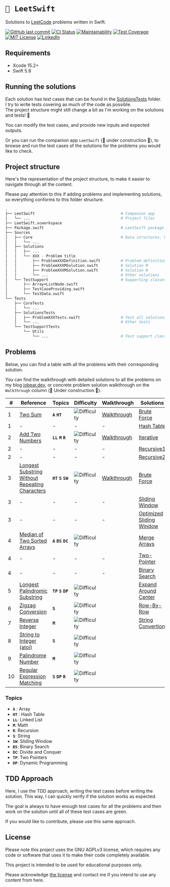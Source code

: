 # `🧮 LeetSwift`

Solutions to [LeetCode](https://leetcode.com/) problems written in Swift.

[![GitHub last commit][last-commit-shield]][last-commit-url]
[![CI Status][ci-status-shield]][ci-status-url]
[![Maintainability][maintainability-shield]][maintainability-url]
[![Test Coverage][coverage-shield]][coverage-url]
[![MIT License][license-shield]][license-url]
[![LinkedIn][linkedin-shield]][linkedin-url]

## Requirements

* Xcode 15.2+
* Swift 5.9

## Running the solutions

Each solution has test cases that can be found in the [SolutionsTests][solutions-tests-folder] folder.  
I try to write tests covering as much of the code as possible.  
The project structure might still change a bit as I'm working on  the solutions and tests! 😬

You can modify the test cases, and provide new inputs and expected outputs.

Or you can run the companion app `LeetSwift` (🚧 under construction 👷), to browse and run the test cases of the solutions for the problems you would like to check.

## Project structure
Here's the representation of the project structure, to make it easier to navigate through all the content.  

Please pay attention to this if adding problems and implementing solutions, so everything conforms to this folder structure.
``` bash
.
├── LeetSwift                                      # Companion app
│   └── ...                                        # Project files
├── LeetSwift.xcworkspace
├── Package.swift                                  # LeetSwift package spec
├── Sources
│   ├── Core                                       # Data structures, helpers, etc.
│   │   └── ...
│   ├── Solutions
│   │   ├── ...
│   │   └── XXX - Problem title
│   │       ├── ProblemXXXDefinition.swift         # Problem definition
│   │       ├── ProblemXXXMSolution.swift          # Solution M
│   │       ├── ProblemXXXMSolution.swift          # Solution N
│   │       └── ...                                # Other solutions
│   └── TestSupport                                # Supporting classes / extensions
│       ├── Array+ListNode.swift
│       ├── TestCaseProviding.swift
│       └── TestData.swift
└── Tests
    ├── CoreTests
    │   └── ...
    ├── SolutionsTests
    │   ├── ProblemXXXTests.swift                  # Test all solutions for Problem XXX
    │   └── ...                                    # Other tests
    └── TestSupportTests
        └── Utils
            └── ...                                # Test support classes
```

## Problems

Below, you can find a table with all the problems with their corresponding solution.

You can find the walkthrough with detailed solutions to all the problems on my blog [jobear.dev][jobear-algo-url], or concrete problem solution walkthrough on the `Walkthrough` column (🚧 Under construction 👷).

| # | Reference | Topics | Difficulty | Walkthrough | Solutions | Time | Space |
| --- | --- | --- | --- | --- | --- | --- | --- |
| 1 | [Two Sum][001-problem] | **`A`** **`HT`** | ![Difficulty][difficulty-easy-shield] | [Walkthrough][001-walkthrough] | [Brute Force][001-solution1] | `O(n²)` | `O(1)` |
| 1 | - | - | - | - | [Hash Table][001-solution2] | `O(n)` | `O(n)` |
| 2 | [Add Two Numbers][002-problem] | **`LL`** **`M`** **`R`** | ![Difficulty][difficulty-medium-shield] | [Walkthrough][002-walkthrough] | [Iterative][002-solution1] | `O(max(m,n))` | `O(1)` |
| 2 | - | - | - | - | [Recursive1][002-solution2] | `O(max(m,n))` | `O(1)` |
| 2 | - | - | - | - | [Recursive2][002-solution3] | `O(min(m,n))` | `O(1)` |
| 3 | [Longest Substring Without Repeating Characters][003-problem] | **`HT`** **`S`** **`SW`** | ![Difficulty][difficulty-medium-shield] | [Walkthrough][003-walkthrough] | [Brute Force][003-solution1] | `O(n²)` | `O(min(m,n))` |
| 3 | - | - | - | - | [Sliding Window][003-solution2] | `O(n)` | `O(min(m,n))` |
| 3 | - | - | - | - | [Optimized Sliding Window][003-solution3] | `O(n)` | `O(1)` |
| 4 | [Median of Two Sorted Arrays][004-problem] | **`A`** **`BS`** **`DC`** | ![Difficulty][difficulty-hard-shield] | | [Merge Arrays][004-solution1] | `O((m+n)log(m+n))` | `O(m+n)` |
| 4 | - | - | - | - | [Two-Pointer][004-solution2] | `O(m+n)` | `O(1)` |
| 4 | - | - | - | - | [Binary Search][004-solution3] | `O(log(min(m, n)))` | `O(1)` |
| 5 | [Longest Palindromic Substring][005-problem] | **`TP`** **`S`** **`DP`** | ![Difficulty][difficulty-medium-shield] | | [Expand Around Center][005-solution1] | `O(n²)` | `O(n²)` |
| 6 | [Zigzag Conversion][006-problem] | **`S`** | ![Difficulty][difficulty-medium-shield] | | [Row-By-Row][006-solution1] | `O(n)` | `O(n)` |
| 7 | [Reverse Integer][007-problem] | **`M`** | ![Difficulty][difficulty-medium-shield] | | [String Convertion][007-solution1] | `O(n)` | `O(n)` |
| 8 | [String to Integer (atoi)][008-problem] | **`S`** | ![Difficulty][difficulty-medium-shield] | | | | |
| 9 | [Palindrome Number][009-problem] | **`M`** | ![Difficulty][difficulty-easy-shield] | | | | |
| 10 | [Regular Expression Matching][010-problem] | **`S`** **`DP`** **`R`** | ![Difficulty][difficulty-hard-shield] | | | | |

### Topics
- **`A`** : Array
- **`HT`** : Hash Table
- **`LL`**: Linked List
- **`M`**: Math
- **`R`**: Recursion
- **`S`**: String
- **`SW`**: Sliding Window
- **`BS`**: Binary Search
- **`DC`**: Divide and Conquer
- **`TP`**: Two Pointers
- **`DP`**: Dynamic Programming

## TDD Approach
Here, I use the TDD approach, writing the test cases before writing the solution. This way, I can quickly verify if the solution works as expected.

The goal is always to have enough test cases for all the problems and then work on the solution until all of these test cases are green.

If you would like to contribute, please use this same approach.

## License

Please note this project uses the GNU AGPLv3 license, which requires any code or software that uses it to make their code completely available.

This project is intended to be used for educational purposes only.

Please acknowledge [the license](https://github.com/jobearrr/LeetSwift/blob/main/LICENSE) and contact me if you intend to use any content from here.

<!-- Markdown references https://www.markdownguide.org/basic-syntax/#reference-style-links -->
[last-commit-shield]: https://img.shields.io/github/last-commit/jobearrr/LeetSwift?style=flat
[last-commit-url]: https://github.com/jobearrr/LeetSwift/commits/master
[ci-status-shield]: https://github.com/jobearrr/LeetSwift/actions/workflows/ci.yml/badge.svg
[ci-status-url]: https://github.com/jobearrr/LeetSwift/actions/workflows/ci.yml

[maintainability-shield]: https://api.codeclimate.com/v1/badges/0d1c5ec4499a5290300a/maintainability
[maintainability-url]: https://codeclimate.com/github/jobearrr/LeetSwift/maintainability
[coverage-shield]: https://api.codeclimate.com/v1/badges/0d1c5ec4499a5290300a/test_coverage
[coverage-url]: https://codeclimate.com/github/jobearrr/LeetSwift/test_coverage

[license-shield]: https://img.shields.io/github/license/jobearrr/LeetSwift.svg?style=flat
[license-url]: https://github.com/jobearrr/LeetSwift?tab=AGPL-3.0-1-ov-file#readme
[linkedin-shield]: https://img.shields.io/badge/-jobertsa-0072b1?style=flat&logo=Linkedin&logoColor=white
[linkedin-url]: https://www.linkedin.com/in/jobertsa
[jobear-blog-url]: https://jobear.dev
[jobear-algo-url]: https://jobear.dev/algo-hub/

[solutions-tests-folder]: https://github.com/jobearrr/LeetSwift/tree/main/Tests/SolutionsTests

[difficulty-easy-shield]: https://img.shields.io/badge/Easy-brightgreen.svg
[difficulty-medium-shield]: https://img.shields.io/badge/Medium-orange.svg
[difficulty-hard-shield]: https://img.shields.io/badge/Hard-red.svg

[001-problem]: https://leetcode.com/problems/two-sum
[001-walkthrough]: https://jobear.dev/algo-hub/leetcode/001-two-sum
[001-solution1]: /Sources/Solutions/001%20-%20Two%20Sum/Problem001BruteForceSolution.swift
[001-solution2]: /Sources/Solutions/001%20-%20Two%20Sum/Problem001HashTableSolution.swift

[002-problem]: https://leetcode.com/problems/add-two-numbers
[002-walkthrough]: https://jobear.dev/algo-hub/leetcode/002-add-two-numbers
[002-solution1]: /Sources/Solutions/002%20-%20Add%20Two%20Numbers/Problem002IterativeSolution.swift
[002-solution2]: /Sources/Solutions/002%20-%20Add%20Two%20Numbers/Problem002RecursiveHelperSolution.swift
[002-solution3]: /Sources/Solutions/002%20-%20Add%20Two%20Numbers/Problem002RecursiveSolution.swift

[003-problem]: https://leetcode.com/problems/longest-substring-without-repeating-characters
[003-walkthrough]: https://jobear.dev/algo-hub/leetcode/003-longest-substring-without-repeating-characters/
[003-solution1]: /Sources/Solutions/003%20-%20Longest%20Substring%20Without%20Repeating%20Characters/Problem003BruteForceSolution.swift
[003-solution2]: /Sources/Solutions/003%20-%20Longest%20Substring%20Without%20Repeating%20Characters/Problem003SlidingWindowSolution.swift
[003-solution3]: /Sources/Solutions/003%20-%20Longest%20Substring%20Without%20Repeating%20Characters/Problem003OptimizedSlidingWindowSolution.swift

[004-problem]: https://leetcode.com/problems/median-of-two-sorted-arrays
[004-walkthrough]: https://jobear.dev/algo-hub
[004-solution1]: /Sources/Solutions/004%20-%20Median%20of%20Two%20Sorted%20Arrays/Problem004MergeSolution.swift
[004-solution2]: /Sources/Solutions/004%20-%20Median%20of%20Two%20Sorted%20Arrays/Problem004TwoPointerSolution.swift
[004-solution3]: /Sources/Solutions/004%20-%20Median%20of%20Two%20Sorted%20Arrays/Problem004BinarySearchSolution.swift

[005-problem]: https://leetcode.com/problems/longest-palindromic-substring
[005-walkthrough]: https://jobear.dev/algo-hub
[005-solution1]: /Sources/Solutions/005%20-%20Longest%20Palindromic%20Substring

[006-problem]: https://leetcode.com/problems/zigzag-conversion
[006-walkthrough]: https://jobear.dev/algo-hub
[006-solution1]: /Sources/Solutions/006%20-%20Zigzag%20Conversion/Problem006RowByRowSolution.swift

[007-problem]: https://leetcode.com/problems/reverse-integer
[007-walkthrough]: https://jobear.dev/algo-hub
[007-solution1]: /Sources/Solutions/007%20-%20Reverse%20Integer/Problem007StringConversionSolution.swift

[008-problem]: https://leetcode.com/problems/string-to-integer-atoi
[008-walkthrough]: https://jobear.dev/algo-hub

[009-problem]: https://leetcode.com/problems/palindrome-number
[009-walkthrough]: https://jobear.dev/algo-hub

[010-problem]: https://leetcode.com/problems/regular-expression-matching
[010-walkthrough]: https://jobear.dev/algo-hub

